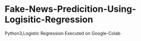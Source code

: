 # Fake-News-Predicition-Using-Logisitic-Regression
 Python3,Logistic Regression
 Executed on Google-Colab 
